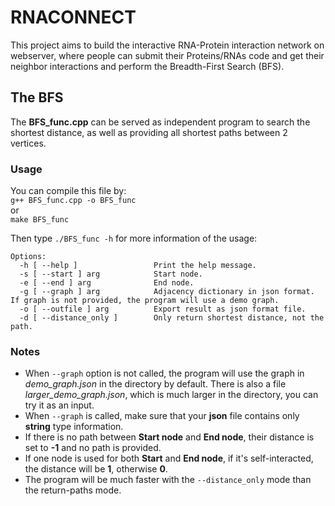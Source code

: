 # RNACONNECT
This project aims to build the interactive RNA-Protein interaction network on webserver, where people can submit their Proteins/RNAs code and get their neighbor interactions and perform the Breadth-First Search (BFS). 

## The BFS
The <b>BFS_func.cpp</b> can be served as independent program to search the shortest distance, as well as providing all shortest paths between 2 vertices.

### Usage
You can compile this file by:<br>
```g++ BFS_func.cpp -o BFS_func```<br>or<br>```make BFS_func```

Then type ```./BFS_func -h``` for more information of the usage:
```
Options:
  -h [ --help ]                 Print the help message.
  -s [ --start ] arg            Start node.
  -e [ --end ] arg              End node.
  -g [ --graph ] arg            Adjacency dictionary in json format. If graph is not provided, the program will use a demo graph.
  -o [ --outfile ] arg          Export result as json format file.
  -d [ --distance_only ]        Only return shortest distance, not the path.
```


### Notes
- When ```--graph``` option is not called, the program will use the graph in <i>demo_graph.json</i> in the directory by default. There is also a file <i>larger_demo_graph.json</i>, which is much larger in the directory, you can try it as an input.
- When ```--graph``` is called, make sure that your <b>json</b> file contains only <b>string</b> type information. 
- If there is no path between <b>Start node</b> and <b>End node</b>, their distance is set to <b>-1</b> and no path is provided.
- If one node is used for both <b>Start</b> and <b>End node</b>, if it's self-interacted, the distance will be <b>1</b>, otherwise <b>0</b>.
- The program will be much faster with the ```--distance_only``` mode than the return-paths mode.










